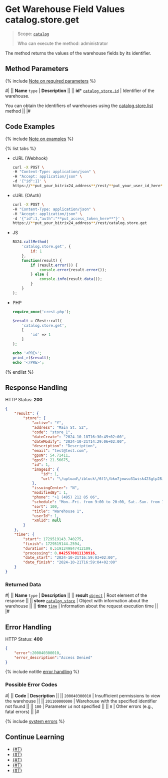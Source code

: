 # Get Warehouse Field Values catalog.store.get

> Scope: [`catalog`](../../scopes/permissions.md)
>
> Who can execute the method: administrator

The method returns the values of the warehouse fields by its identifier.

## Method Parameters

{% include [Note on required parameters](../../../_includes/required.md) %}

#|
|| **Name**
`type` | **Description** ||
|| **id***
[`catalog_store.id`](../data-types.md#catalog_store) | Identifier of the warehouse.

You can obtain the identifiers of warehouses using the [catalog.store.list](./catalog-store-list.md) method ||
|#

## Code Examples

{% include [Note on examples](../../../_includes/examples.md) %}

{% list tabs %}

- cURL (Webhook)

    ```bash
    curl -X POST \
    -H "Content-Type: application/json" \
    -H "Accept: application/json" \
    -d '{"id":1}' \
    https://**put_your_bitrix24_address**/rest/**put_your_user_id_here**/**put_your_webhook_here**/catalog.store.get
    ```

- cURL (OAuth)

    ```bash
    curl -X POST \
    -H "Content-Type: application/json" \
    -H "Accept: application/json" \
    -d '{"id":1,"auth":"**put_access_token_here**"}' \
    https://**put_your_bitrix24_address**/rest/catalog.store.get
    ```

- JS

    ```js
    BX24.callMethod(
        'catalog.store.get', {
            id: 1
        },
        function(result) {
            if (result.error()) {
                console.error(result.error());
            } else {
                console.info(result.data());
            }
        }
    );
    ```

- PHP

    ```php
    require_once('crest.php');

    $result = CRest::call(
        'catalog.store.get',
        [
            'id' => 1
        ]
    );

    echo '<PRE>';
    print_r($result);
    echo '</PRE>';
    ```

{% endlist %}

## Response Handling

HTTP Status: **200**

```json
{
    "result": {
        "store": {
            "active": "Y",
            "address": "Main St. 52",
            "code": "store_1",
            "dateCreate": "2024-10-18T16:30:45+02:00",
            "dateModify": "2024-10-21T14:29:06+02:00",
            "description": "Description",
            "email": "test@test.com",
            "gpsN": 54.71411,
            "gpsS": 21.56675,
            "id": 1,
            "imageId": {
                "id": 1,
                "url": "\/upload\/iblock\/6f1\/bkm7jmwso31wisk423gtp28iagy2e8v0\/test.jpeg"
            },
            "issuingCenter": "N",
            "modifiedBy": 1,
            "phone": "+1 (495) 212 85 06",
            "schedule": "Mon.-Fri. from 9:00 to 20:00, Sat.-Sun. from 11:00 to 18:00",
            "sort": 100,
            "title": "Warehouse 1",
            "userId": 1,
            "xmlId": null
        }
    },
    "time": {
        "start": 1729519143.740275,
        "finish": 1729519144.2594,
        "duration": 0.5191249847412109,
        "processing": 0.0425570011138916,
        "date_start": "2024-10-21T16:59:03+02:00",
        "date_finish": "2024-10-21T16:59:04+02:00"
    }
}
```

### Returned Data

#|
|| **Name**
`type` | **Description** ||
|| **result**
[`object`](../../data-types.md) | Root element of the response ||
|| **store**
[`catalog_store`](../data-types.md#catalog_store) | Object with information about the warehouse ||
|| **time**
[`time`](../../data-types.md#time) | Information about the request execution time ||
|#

## Error Handling

HTTP Status: **400**

```json
{
    "error":200040300010,
    "error_description":"Access Denied"
}
```

{% include notitle [error handling](../../../_includes/error-info.md) %}

### Possible Error Codes

#|
|| **Code** | **Description** ||
|| `200040300010` | Insufficient permissions to view the warehouse ||
|| `201100000000` | Warehouse with the specified identifier not found ||
|| `100` | Parameter `id` not specified || 
|| `0` | Other errors (e.g., fatal errors) || 
|#

{% include [system errors](../../../_includes/system-errors.md) %}

## Continue Learning 

- [{#T}](./catalog-store-add.md)
- [{#T}](./catalog-store-update.md)
- [{#T}](./catalog-store-list.md)
- [{#T}](./catalog-store-delete.md)
- [{#T}](./catalog-store-get-fields.md)